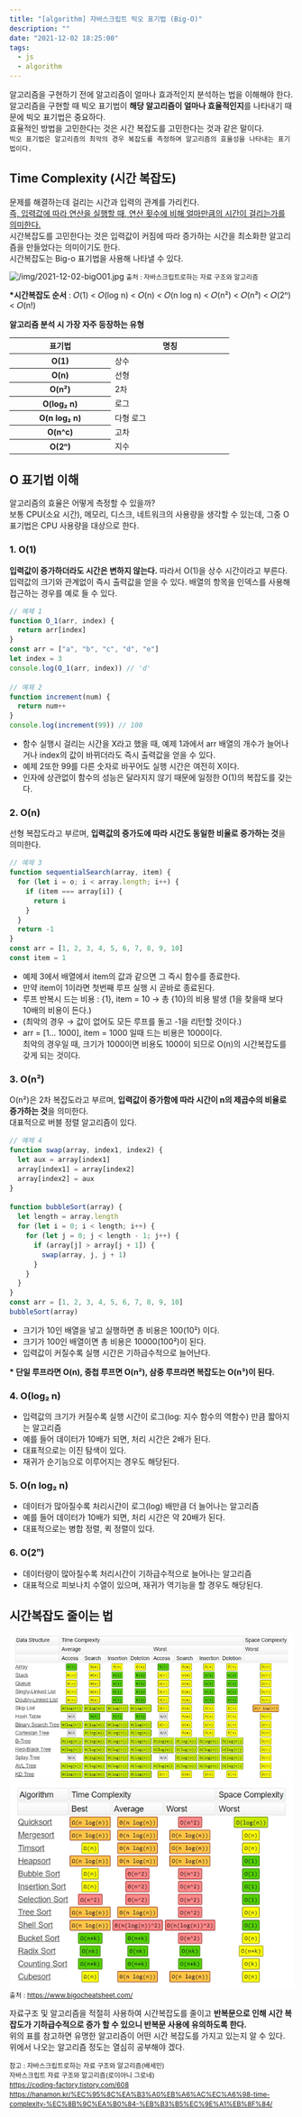 ```yaml
---
title: "[algorithm] 자바스크립트 빅오 표기법 (Big-O)"
description: ""
date: "2021-12-02 18:25:00"
tags:
  - js
  - algorithm
---
```


알고리즘을 구현하기 전에 알고리즘이 얼마나 효과적인지 분석하는 법을 이해해야 한다.<br>
알고리즘을 구현할 때 빅오 표기법이 **해당 알고리즘이 얼마나 효율적인지**를 나타내기 때문에 빅오 표기법은 중요하다.<br>
효율적인 방법을 고민한다는 것은 시간 복잡도를 고민한다는 것과 같은 말이다. <br>
`빅오 표기법은 알고리즘의 최악의 경우 복잡도를 측정하며 알고리즘의 효율성을 나타내는 표기법이다.`

## Time Complexity (시간 복잡도)

문제를 해결하는데 걸리는 시간과 입력의 관계를 가리킨다. <br>
<u>즉, 입력값에 따라 연산을 실행할 때, 연산 횟수에 비해 얼마만큼의 시간이 걸리는가를 의미한다. </u><br>
시간복잡도를 고민한다는 것은 입력값이 커짐에 따라 증가하는 시간을 최소화한 알고리즘을 만들었다는 의미이기도 한다.<br>
시간복잡도는 Big-o 표기법을 사용해 나타낼 수 있다.<br>

![/img/2021-12-02-bigO01.jpg](/img/2021-12-02-bigO01.jpg)
<small class="from">출처 : 자바스크립트로하는 자료 구조와 알고리즘</small><br>

**\*시간복잡도 순서** : 𝑂(1) < 𝑂(log n) < 𝑂(n) < 𝑂(n log n) < 𝑂(n²) < 𝑂(n³) < 𝑂(2ⁿ) < 𝑂(n!)

**알고리즘 분석 시 가장 자주 등장하는 유형**

<table style="width: auto;">
    <colgroup>
        <col style="width:180px;">
        <col style="width:210px;">
    </colgroup>
    <thead>
        <tr>
            <th>표기법</th>
            <th>명칭</th>
        </tr>
    </thead>
    <tbody>
        <tr>
            <th>O(1)</th>
            <td>상수</td>
        </tr>
        <tr>
            <th>O(n)</th>
            <td>선형</td>
        </tr>
        <tr>
            <th>O(n²)</th>
            <td>2차</td>
        </tr>
        <tr>
            <th>O(log₂ n)</th>
            <td>로그</td>
        </tr>
        <tr>
            <th>O(n log₂ n)</th>
            <td>다형 로그</td>
        </tr>
        <tr>
            <th>O(n^c)</th>
            <td>고차</td>
        </tr>
        <tr>
            <th>O(2ⁿ)</th>
            <td>지수</td>
        </tr>
    </tbody>
</table>

## O 표기법 이해

알고리즘의 효율은 어떻게 측정할 수 있을까? <br>
보통 CPU(소요 시간), 메모리, 디스크, 네트워크의 사용량을 생각할 수 있는데, 그중 O 표기법은 CPU 사용량을 대상으로 한다.

### 1. O(1)

**입력값이 증가하더라도 시간은 변하지 않는다.** 따라서 O(1)을 상수 시간이라고 부른다. <br>
입력값의 크기와 관계없이 즉시 출력값을 얻을 수 있다.
배열의 항목을 인덱스를 사용해 접근하는 경우를 예로 들 수 있다.

```js
// 예제 1
function O_1(arr, index) {
  return arr[index]
}
const arr = ["a", "b", "c", "d", "e"]
let index = 3
console.log(O_1(arr, index)) // 'd'

// 예제 2
function increment(num) {
  return num++
}
console.log(increment(99)) // 100
```

- 함수 실행시 걸리는 시간을 X라고 했을 때, 예제 1과에서 arr 배열의 개수가 늘어나거나 index의 값이 바뀌더라도 즉시 출력값을 얻을 수 있다.
- 예제 2또한 99를 다른 숫자로 바꾸어도 실행 시간은 여전히 X이다.
- 인자에 상관없이 함수의 성능은 달라지지 않기 때문에 일정한 O(1)의 복잡도를 갖는다.

### 2. O(n)

선형 복잡도라고 부르며, **입력값의 증가도에 따라 시간도 동일한 비율로 증가하는 것**을 의미한다.

```js
// 예제 3
function sequentialSearch(array, item) {
  for (let i = o; i < array.length; i++) {
    if (item === array[i]) {
      return i
    }
  }
  return -1
}
const arr = [1, 2, 3, 4, 5, 6, 7, 8, 9, 10]
const item = 1
```

- 예제 3에서 배열에서 item의 값과 같으면 그 즉시 함수를 종료한다.
- 만약 item이 1이라면 첫번째 루프 실행 시 곧바로 종료된다.
- 루프 반복시 드는 비용 : {1}, item = 10 → 총 {10}의 비용 발생 (1을 찾을때 보다 10배의 비용이 든다.)
- (최악의 경우 → 값이 없어도 모든 루프를 돌고 -1을 리턴할 것이다.)
- arr = [1... 1000], item = 1000 일때 드는 비용은 1000이다.<br>
  최악의 경우일 때, 크기가 1000이면 비용도 1000이 되므로 O(n)의 시간복잡도를 갖게 되는 것이다.

### 3. O(n²)

O(n²)은 2차 복잡도라고 부르며, **입력값이 증가함에 따라 시간이 n의 제곱수의 비율로 증가하는 것**을 의미한다. <br>
대표적으로 버블 정렬 알고리즘이 있다.

```js
// 예제 4
function swap(array, index1, index2) {
  let aux = array[index1]
  array[index1] = array[index2]
  array[index2] = aux
}

function bubbleSort(array) {
  let length = array.length
  for (let i = 0; i < length; i++) {
    for (let j = 0; j < length - 1; j++) {
      if (array[j] > array[j + 1]) {
        swap(array, j, j + 1)
      }
    }
  }
}
const arr = [1, 2, 3, 4, 5, 6, 7, 8, 9, 10]
bubbleSort(array)
```

- 크기가 10인 배열을 넣고 실행하면 총 비용은 100(10²) 이다.
- 크기가 100인 배열이면 총 비용은 10000(100²)이 된다.
- 입력값이 커질수록 실행 시간은 기하급수적으로 늘어난다.

**\* 단일 루프라면 O(n), 중첩 루프면 O(n²), 삼중 루프라면 복잡도는 O(n³)이 된다.**

### 4. O(log₂ n)

- 입력값의 크기가 커질수록 실행 시간이 로그(log: 지수 함수의 역함수) 만큼 짧아지는 알고리즘
- 예를 들어 데이터가 10배가 되면, 처리 시간은 2배가 된다.
- 대표적으로는 이진 탐색이 있다.
- 재귀가 순기능으로 이루어지는 경우도 해당된다.

### 5. O(n log₂ n)

- 데이터가 많아질수록 처리시간이 로그(log) 배만큼 더 늘어나는 알고리즘
- 예를 들어 데이터가 10배가 되면, 처리 시간은 약 20배가 된다.
- 대표적으로는 병합 정렬, 퀵 정렬이 있다.

### 6. O(2ⁿ)

- 데이터량이 많아질수록 처리시간이 기하급수적으로 늘어나는 알고리즘
- 대표적으로 피보나치 수열이 있으며, 재귀가 역기능을 할 경우도 해당된다.

## 시간복잡도 줄이는 법

![img/2021-12-02-bigO02.jpg](img/2021-12-02-bigO02.jpg)
![img/2021-12-02-bigO03.jpg](img/2021-12-02-bigO03.jpg)
<small class="from">출처 : <a href="https://www.bigocheatsheet.com/" target="_blank">https://www.bigocheatsheet.com/</a></small>

자료구조 및 알고리즘을 적절히 사용하여 시간복잡도를 줄이고 **반복문으로 인해 시간 복잡도가 기하급수적으로 증가 할 수 있으니 반복문 사용에 유의하도록 한다.** <br>
위의 표를 참고하면 유명한 알고리즘이 어떤 시간 복잡도를 가지고 있는지 알 수 있다. <br>
위에서 나오는 알고리즘 정도는 열심히 공부해야 겠다.

<small class="from add">참고 : 자바스크립트로하는 자료 구조와 알고리즘(배세민)<br>
자바스크립트 자료 구조와 알고리즘(로이아니 그로네)<br>
<a href="https://coding-factory.tistory.com/608" tearget="_blank">https://coding-factory.tistory.com/608</a><br>
<a href="https://hanamon.kr/%EC%95%8C%EA%B3%A0%EB%A6%AC%EC%A6%98-time-complexity-%EC%8B%9C%EA%B0%84-%EB%B3%B5%EC%9E%A1%EB%8F%84/" tearget="_blank">https://hanamon.kr/%EC%95%8C%EA%B3%A0%EB%A6%AC%EC%A6%98-time-complexity-%EC%8B%9C%EA%B0%84-%EB%B3%B5%EC%9E%A1%EB%8F%84/</a>
</small>
